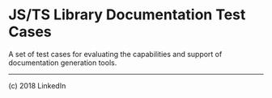 # JS/TS Library Documentation Test Cases

A set of test cases for evaluating the capabilities and support of documentation generation tools.

---

(c) 2018 LinkedIn
